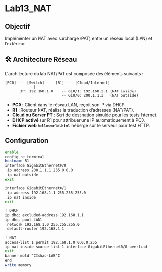 # Lab13_NAT
## Objectif
Implémenter un NAT avec surcharge (PAT) entre un réseau local (LAN) et l’extérieur.

## 🛠️ Architecture Réseau

L'architecture du lab NAT/PAT est composée des éléments suivants :

```
[PC0] --- [Switch] --- [R1] --- [Cloud/Internet]
             |           |
       IP: 192.168.1.X   |-- Gi0/1: 192.168.1.1 (NAT inside)
                         |-- Gi0/0: 200.1.1.1   (NAT outside)
```

- **PC0** : Client dans le réseau LAN, reçoit son IP via DHCP.
- **R1** : Routeur NAT, réalise la traduction d’adresses (NAT/PAT).
- **Cloud ou Server PT** : Sert de destination simulée pour les tests Internet.
- **DHCP activé** sur R1 pour attribuer une IP automatiquement à PC0.
- **Fichier web `helloworld.html`** hébergé sur le serveur pour test HTTP.

## Configuration
```bash
enable
configure terminal
hostname R1
interface GigabitEthernet0/0
 ip address 200.1.1.1 255.0.0.0
 ip nat outside
exit

interface GigabitEthernet0/1
 ip address 192.168.1.1 255.255.255.0
 ip nat inside
exit

! DHCP
ip dhcp excluded-address 192.168.1.1
ip dhcp pool LAN1
 network 192.168.1.0 255.255.255.0
 default-router 192.168.1.1

! NAT
access-list 1 permit 192.168.1.0 0.0.0.255
ip nat inside source list 1 interface GigabitEthernet0/0 overload
exit 
banner motd ^CIshac-LAB^C
end
write memory
```
